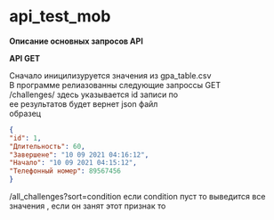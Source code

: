 # api_test_mob

**Описание основных запросов API**  

**API GET**  

Сначало иницилизуруется значения из gpa_table.csv   
 В программе релиазованны следующие запроссы GET   
 /challenges/<id> здесь указывается id записи по   
 ее результатов будет вернет json файл  
образец  
  
```json
{ 
"id": 1,
"Длительность": 60,
"Завершене": "10 09 2021 04:16:12",
"Начало": "10 09 2021 04:15:12",
"Телефонный номер": 89567456
}
```  
 /all_challenges?sort=condition если condition пуст  то выведится все значения , если  он занят этот признак то  
 
